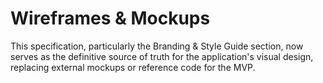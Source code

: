 # Wireframes & Mockups

This specification, particularly the Branding & Style Guide section, now serves as the definitive source of truth for the application's visual design, replacing external mockups or reference code for the MVP.
